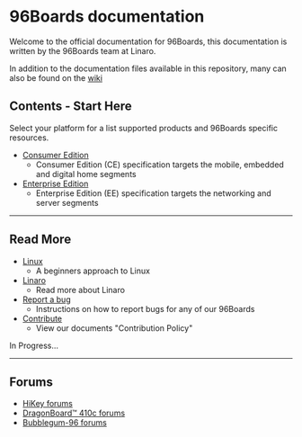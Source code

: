 # 96Boards documentation

Welcome to the official documentation for 96Boards, this documentation is written by the 96Boards team at Linaro.

In addition to the documentation files available in this repository,
many can also be found on the [wiki](https://github.com/96boards/documentation/wiki)

## Contents - Start Here

Select your platform for a list supported products and 96Boards specific resources. 

- [Consumer Edition]()
   - Consumer Edition (CE) specification targets the mobile, embedded and digital home segments
- [Enterprise Edition]()
   - Enterprise Edition (EE) specification targets the networking and server segments


***

## Read More

- [Linux]()
   - A beginners approach to Linux
- [Linaro]()
   - Read more about Linaro
- [Report a bug](https://github.com/96boards/documentation/blob/master/Report_a_bug.md)
   - Instructions on how to report bugs for any of our 96Boards
- [Contribute]()
   - View our documents "Contribution Policy"

In Progress...

***

## Forums

- [HiKey forums](http://www.96boards.org/forums/forum/products/hikey/)
- [DragonBoard™ 410c forums](http://www.96boards.org/forums/forum/products/dragonboard410c/)
- [Bubblegum-96 forums](http://www.96boards.org/forums/forum/products/bubblegum96/)
